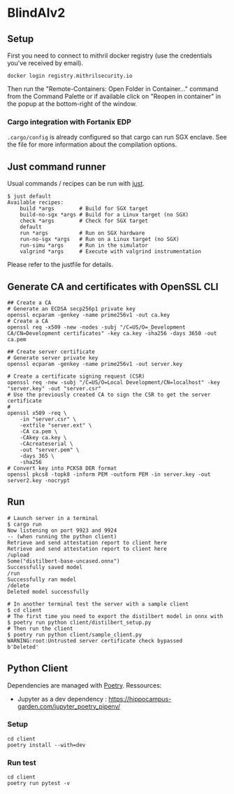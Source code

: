 # BlindAIv2

## Setup

First you need to connect to mithril docker registry (use the credentials you've received by email).
```
docker login registry.mithrilsecurity.io
```

Then run the "Remote-Containers: Open Folder in Container..." command from the Command Palette or if available click on "Reopen in container" in the popup at the bottom-right of the window.

### Cargo integration with Fortanix EDP

`.cargo/config`  is already configured so that cargo can run SGX enclave. See the file for more information about the compilation options.

## Just command runner

Usual commands / recipes can be run with [just](https://just.systems/man/en/). 
```
$ just default
Available recipes:
    build *args        # Build for SGX target
    build-no-sgx *args # Build for a Linux target (no SGX)
    check *args        # Check for SGX target
    default
    run *args          # Run on SGX hardware
    run-no-sgx *args   # Run on a Linux target (no SGX)
    run-simu *args     # Run in the simulator
    valgrind *args     # Execute with valgrind instrumentation
```
Please refer to the justfile for details.

## Generate CA and certificates with OpenSSL CLI 
```
## Create a CA
# Generate an ECDSA secp256p1 private key
openssl ecparam -genkey -name prime256v1 -out ca.key
# Create a CA 
openssl req -x509 -new -nodes -subj "/C=US/O=_Development CA/CN=Development certificates" -key ca.key -sha256 -days 3650 -out ca.pem 

## Create server certificate
# Generate server private key
openssl ecparam -genkey -name prime256v1 -out server.key

# Create a certificate signing request (CSR)
openssl req -new -subj "/C=US/O=Local Development/CN=localhost" -key "server.key" -out "server.csr"
# Use the previously created CA to sign the CSR to get the server certificate
# 
openssl x509 -req \
    -in "server.csr" \
    -extfile "server.ext" \
    -CA ca.pem \
    -CAkey ca.key \
    -CAcreateserial \
    -out "server.pem" \
    -days 365 \
    -sha256
# Convert key into PCKS8 DER format 
openssl pkcs8 -topk8 -inform PEM -outform PEM -in server.key -out server2.key -nocrypt
```

## Run 

```
# Launch server in a terminal
$ cargo run
Now listening on port 9923 and 9924
-- (when running the python client)
Retrieve and send attestation report to client here
Retrieve and send attestation report to client here
/upload
Some("distilbert-base-uncased.onnx")
Successfully saved model
/run
Successfully ran model
/delete
Deleted model successfully

# In another terminal test the server with a sample client
$ cd client
# The first time you need to export the distilbert model in onnx with
$ poetry run python client/distilbert_setup.py
# Then run the client
$ poetry run python client/sample_client.py
WARNING:root:Untrusted server certificate check bypassed
b'Deleted'
``` 

## Python Client

Dependencies are managed with [Poetry](https://python-poetry.org/).
Ressources:
  * Jupyter as a dev dependency : https://hippocampus-garden.com/jupyter_poetry_pipenv/

### Setup

```
cd client
poetry install --with=dev
```

### Run test

```
cd client
poetry run pytest -v
```
